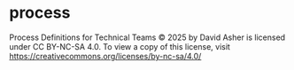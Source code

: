 # process

Process Definitions for Technical Teams © 2025 by David Asher is licensed under CC BY-NC-SA 4.0. To view a copy of this license, visit https://creativecommons.org/licenses/by-nc-sa/4.0/
